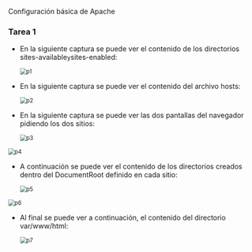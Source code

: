 Configuración básica de Apache



### Tarea 1

- En la siguiente captura se puede ver el contenido de los directorios sites-available` y `sites-enabled:

  

  <img src="../../Imágenes/p1.png" alt="p1" style="zoom: 80%;" />

- En la siguiente captura se puede ver el contenido del archivo hosts:

  

  <img src="../../Imágenes/p2.png" alt="p2" style="zoom:80%;" />

- En la siguiente captura se puede ver las dos pantallas del navegador pidiendo los dos sitios:

  

  <img src="../../Imágenes/p3.png" alt="p3" style="zoom:80%;" />



<img src="../../Imágenes/p4.png" alt="p4" style="zoom:80%;" />



- A continuación se puede ver el contenido de los directorios creados dentro del DocumentRoot definido en cada sitio:

  

  <img src="../../Imágenes/p5.png" alt="p5" style="zoom:80%;" />



<img src="../../Imágenes/p6.png" alt="p6" style="zoom:80%;" />



- Al final se puede ver a continuación, el contenido del directorio var/www/html:

  <img src="../../Imágenes/p7.png" alt="p7" style="zoom:80%;" />

